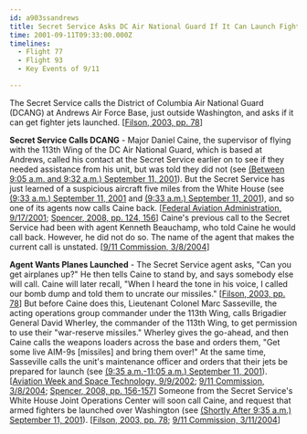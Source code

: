 ```yaml
---
id: a903ssandrews
title: Secret Service Asks DC Air National Guard If It Can Launch Fighters
time: 2001-09-11T09:33:00.000Z
timelines:
  - Flight 77
  - Flight 93
  - Key Events of 9/11

---
```


<!--
![Daniel Caine.](https://i2.wp.com/cdn.historycommons.org/images/events/DanielCaine_2050081722-9189.jpg)
Daniel Caine.
*[Source: White House]*
-->

The Secret Service calls the District of Columbia Air National Guard (DCANG) at Andrews Air Force Base, just outside Washington, and asks if it can get fighter jets launched. [[Filson, 2003, pp. 78][1]]

**Secret Service Calls DCANG** - Major Daniel Caine, the supervisor of flying with the 113th Wing of the DC Air National Guard, which is based at Andrews, called his contact at the Secret Service earlier on to see if they needed assistance from his unit, but was told they did not (see [(Between 9:05 a.m. and 9:32 a.m.) September 11, 2001](/timeline/#a905nohelp)). But the Secret Service has just learned of a suspicious aircraft five miles from the White House (see [(9:33 a.m.) September 11, 2001](/timeline/#a933reagancalls) and [(9:33 a.m.) September 11, 2001](/timeline/#a933dullescontacts)), and so one of its agents now calls Caine back. [[Federal Aviation Administration, 9/17/2001][2]; [Spencer, 2008, pp. 124, 156][3]] Caine's previous call to the Secret Service had been with agent Kenneth Beauchamp, who told Caine he would call back. However, he did not do so. The name of the agent that makes the current call is unstated. [[9/11 Commission, 3/8/2004][4]]

**Agent Wants Planes Launched** - The Secret Service agent asks, "Can you get airplanes up?" He then tells Caine to stand by, and says somebody else will call. Caine will later recall, "When I heard the tone in his voice, I called our bomb dump and told them to uncrate our missiles." [[Filson, 2003, pp. 78][1]] But before Caine does this, Lieutenant Colonel Marc Sasseville, the acting operations group commander under the 113th Wing, calls Brigadier General David Wherley, the commander of the 113th Wing, to get permission to use their "war-reserve missiles." Wherley gives the go-ahead, and then Caine calls the weapons loaders across the base and orders them, "Get some live AIM-9s [missiles] and bring them over!" At the same time, Sasseville calls the unit's maintenance officer and orders that their jets be prepared for launch (see [(9:35 a.m.-11:05 a.m.) September 11, 2001](/timeline/#a935dcangunloads)). [[Aviation Week and Space Technology, 9/9/2002][5]; [9/11 Commission, 3/8/2004][4]; [Spencer, 2008, pp. 156-157][3]] Someone from the Secret Service's White House Joint Operations Center will soon call Caine, and request that armed fighters be launched over Washington (see [(Shortly After 9:35 a.m.) September 11, 2001](/timeline/#a935jocrequest)). [[Filson, 2003, pp. 78][1]; [9/11 Commission, 3/11/2004][6]]

[1]: https://www.amazon.com/exec/obidos/ASIN/061512416X/centerforcoop-20/
[2]: https://nsarchive2.gwu.edu//NSAEBB/NSAEBB165/faa7.pdf
[3]: https://www.amazon.com/exec/obidos/ASIN/1416559256/centerforcoop-20
[4]: https://web.archive.org/web/20110224023749/http://media.nara.gov/9-11/MFR/t-0148-911MFR-00028.pdf
[5]: https://911research.wtc7.net/cache/planes/defense/aviationweek_rammingf93.html
[6]: https://web.archive.org/web/20110224023754/http://media.nara.gov/9-11/MFR/t-0148-911MFR-00029.pdf

